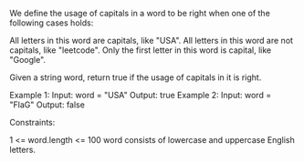 We define the usage of capitals in a word to be right when one of the
following cases holds:


All letters in this word are capitals, like "USA".
All letters in this word are not capitals, like "leetcode".
Only the first letter in this word is capital, like "Google".


Given a string word, return true if the usage of capitals in it is right.


Example 1:
Input: word = "USA"
Output: true
Example 2:
Input: word = "FlaG"
Output: false


Constraints:


1 <= word.length <= 100
word consists of lowercase and uppercase English letters.




